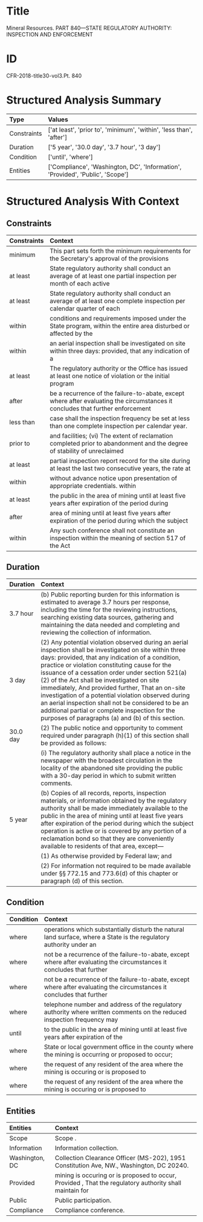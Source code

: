 # Title

 Mineral Resources. PART 840—STATE REGULATORY AUTHORITY: INSPECTION AND ENFORCEMENT


# ID

 CFR-2018-title30-vol3.Pt. 840


# Structured Analysis Summary

| Type        | Values                                                                         |
|:------------|:-------------------------------------------------------------------------------|
| Constraints | ['at least', 'prior to', 'minimum', 'within', 'less than', 'after']            |
| Duration    | ['5 year', '30.0 day', '3.7 hour', '3 day']                                    |
| Condition   | ['until', 'where']                                                             |
| Entities    | ['Compliance', 'Washington, DC', 'Information', 'Provided', 'Public', 'Scope'] |


# Structured Analysis With Context

 


## Constraints

| Constraints   | Context                                                                                                                        |
|:--------------|:-------------------------------------------------------------------------------------------------------------------------------|
| minimum       | This part sets forth the  minimum requirements for the Secretary's approval of the provisions                                  |
| at least      | State regulatory authority shall conduct an average of at least one partial inspection per month of each active                |
| at least      | State regulatory authority shall conduct an average of at least one complete inspection per calendar quarter of each           |
| within        | conditions and requirements imposed under the State program, within the entire area disturbed or affected by the               |
| within        | an aerial inspection shall be investigated on site within three days: provided, that any indication of a                       |
| at least      | The regulatory authority or the Office has issued at least one notice of violation or the initial program                      |
| after         | be a recurrence of the failure-to-abate, except where after evaluating the circumstances it concludes that further enforcement |
| less than     | case shall the inspection frequency be set at less than  one complete inspection per calendar year.                            |
| prior to      | and facilities; (vi) The extent of reclamation completed prior to abandonment and the degree of stability of unreclaimed       |
| at least      | partial inspection report record for the site during at least the last two consecutive years, the rate at                      |
| within        | without advance notice upon presentation of appropriate credentials. within                                                    |
| at least      | the public in the area of mining until at least five years after expiration of the period during                               |
| after         | area of mining until at least five years after expiration of the period during which the subject                               |
| within        | Any such conference shall not constitute an inspection  within the meaning of section 517 of the Act                           |


## Duration

| Duration   | Context                                                                                                                                                                                                                                                                                                                                                                                                                                                                                                                                                                               |
|:-----------|:--------------------------------------------------------------------------------------------------------------------------------------------------------------------------------------------------------------------------------------------------------------------------------------------------------------------------------------------------------------------------------------------------------------------------------------------------------------------------------------------------------------------------------------------------------------------------------------|
| 3.7 hour   | (b) Public reporting burden for this information is estimated to average 3.7 hours per response, including the time for the reviewing instructions, searching existing data sources, gathering and maintaining the data needed and completing and reviewing the collection of information.                                                                                                                                                                                                                                                                                            |
| 3 day      | (2) Any potential violation observed during an aerial inspection shall be investigated on site within three days: provided, that any indication of a condition, practice or violation constituting cause for the issuance of a cessation order under section 521(a)(2) of the Act shall be investigated on site immediately, And provided further, That an on-site investigation of a potential violation observed during an aerial inspection shall not be considered to be an additional partial or complete inspection for the purposes of paragraphs (a) and (b) of this section. |
| 30.0 day   | (2) The public notice and opportunity to comment required under paragraph (h)(1) of this section shall be provided as follows:                                                                                                                                                                                                                                                                                                                                                                                                                                                        |
|            |             (i) The regulatory authority shall place a notice in the newspaper with the broadest circulation in the locality of the abandoned site providing the public with a 30-day period in which to submit written comments.                                                                                                                                                                                                                                                                                                                                                     |
| 5 year     | (b) Copies of all records, reports, inspection materials, or information obtained by the regulatory authority shall be made immediately available to the public in the area of mining until at least five years after expiration of the period during which the subject operation is active or is covered by any portion of a reclamation bond so that they are conveniently available to residents of that area, except&#8212;                                                                                                                                                       |
|            |             (1) As otherwise provided by Federal law; and                                                                                                                                                                                                                                                                                                                                                                                                                                                                                                                             |
|            |             (2) For information not required to be made available under &#167;&#167;&#8201;772.15 and 773.6(d) of this chapter or paragraph (d) of this section.                                                                                                                                                                                                                                                                                                                                                                                                                      |


## Condition

| Condition   | Context                                                                                                                 |
|:------------|:------------------------------------------------------------------------------------------------------------------------|
| where       | operations which substantially disturb the natural land surface, where a State is the regulatory authority under an     |
| where       | not be a recurrence of the failure-to-abate, except where after evaluating the circumstances it concludes that further  |
| where       | not be a recurrence of the failure-to-abate, except where after evaluating the circumstances it concludes that further  |
| where       | telephone number and address of the regulatory authority where written comments on the reduced inspection frequency may |
| until       | to the public in the area of mining until at least five years after expiration of the                                   |
| where       | State or local government office in the county where the mining is occurring or proposed to occur;                      |
| where       | the request of any resident of the area where the mining is occuring or is proposed to                                  |
| where       | the request of any resident of the area where the mining is occuring or is proposed to                                  |


## Entities

| Entities       | Context                                                                                                 |
|:---------------|:--------------------------------------------------------------------------------------------------------|
| Scope          | Scope .                                                                                                 |
| Information    | Information  collection.                                                                                |
| Washington, DC | Collection Clearance Officer (MS-202), 1951 Constitution Ave, NW., Washington, DC  20240.               |
| Provided       | mining is occuring or is proposed to occur, Provided , That the regulatory authority shall maintain for |
| Public         | Public  participation.                                                                                  |
| Compliance     | Compliance  conference.                                                                                 |


